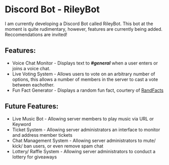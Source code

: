 # Discord Bot - RileyBot
I am currently developing a Discord Bot called RileyBot. This bot at the moment is quite rudimentary, however, features are currently being added. Reccomendations are invited!

## Features:
- Voice Chat Monitor - Displays text to ***#general*** when a user enters or joins a voice chat.
- Live Voting System - Allows users to vote on an arbitrary number of options, this allows a number of members in the server to cast a vote between eachother.
- Fun Fact Generator - Displays a random fun fact, courtery of [RandFacts](https://pypi.org/project/randfacts/)

## Future Features:
- Live Music Bot - Allowing server members to play music via URL or Keyword
- Ticket System - Allowing server administrators an interface to monitor and address member tickets
- Chat Management System - Allowing server administrators to mute/ kick/ ban users, or even remove spam chat
- Lottery/ Raffle System - Allowing server administrators to conduct a lottery for giveaways
